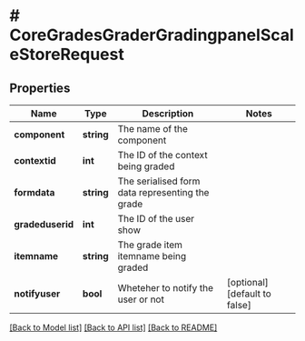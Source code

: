 # # CoreGradesGraderGradingpanelScaleStoreRequest

## Properties

Name | Type | Description | Notes
------------ | ------------- | ------------- | -------------
**component** | **string** | The name of the component |
**contextid** | **int** | The ID of the context being graded |
**formdata** | **string** | The serialised form data representing the grade |
**gradeduserid** | **int** | The ID of the user show |
**itemname** | **string** | The grade item itemname being graded |
**notifyuser** | **bool** | Wheteher to notify the user or not | [optional] [default to false]

[[Back to Model list]](../../README.md#models) [[Back to API list]](../../README.md#endpoints) [[Back to README]](../../README.md)
